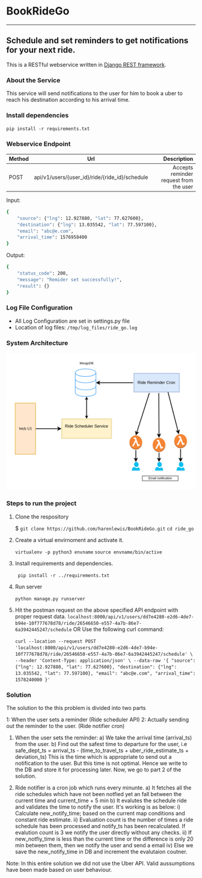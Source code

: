 # BookRideGo
-----

## Schedule and set reminders to get notifications for your next ride.


This is a RESTful webservice written in [Django REST framework](https://www.django-rest-framework.org/).

### About the Service

This service will send notifications to the user for him to book a uber to reach his destination according to his arrival time.

### Install dependencies
`pip install -r requirements.txt`

### Webservice Endpoint

| Method |                      Url                       |                            Description |
| ------ | :--------------------------------------------: | -------------------------------------: |
| POST   | api/v1/users/{user_id}/ride/{ride_id}/schedule | Accepts reminder request from the user |



Input:
```sh
{
    "source": {"lng": 12.927880, "lat": 77.627600},
    "destination": {"lng": 13.035542, "lat": 77.597100},
    "email": "abc@e.com",
    "arrival_time": 1576958400
}
```

Output:
```sh
{
    "status_code": 200,
    "message": "Remider set successfully!",
    "result": {}
}
```

### Log File Configuration

- All Log Configuration are set in settings.py file
- Location of log files: `/tmp/log_files/ride_go.log`

### System Architecture

![Ride Go V1 System](https://github.com/harenlewis/BookRideGo/blob/development/Ride_GO-Architecture.png?raw=true)


### Steps to run the project

1. Clone the respository

    $ `git clone https://github.com/harenlewis/BookRideGo.git`
       `cd ride_go`

 1. Create a virtual envirnoment and activate it.

       `virtualenv -p python3 envname`
        `source envname/bin/active`

 2. Install requirements and dependencies.

       ` pip install -r ../requirements.txt`  

 3. Run server

       `python manage.py runserver`
 
 4. Hit the postman request on the above specified API endpoint with proper request data.
      `localhost:8000/api/v1/users/dd7e4280-e2d6-4de7-b94e-10f777678d78/ride/26546650-e557-4a7b-86e7-6a3942445247/schedule`
      OR
      Use the following curl command:

      `curl --location --request POST 'localhost:8000/api/v1/users/dd7e4280-e2d6-4de7-b94e-10f777678d78/ride/26546650-e557-4a7b-86e7-6a3942445247/schedule' \
--header 'Content-Type: application/json' \
--data-raw '{
    "source": {"lng": 12.927880, "lat": 77.627600},
    "destination": {"lng": 13.035542, "lat": 77.597100},
    "email": "abc@e.com",
    "arrival_time": 1578240000
}'`


### Solution

The solution to the this problem is divided into two parts

1: When the user sets a reminder (Ride scheduler API)
2: Actually sending out the reminder to the user. (Ride notifier cron)

1) When the user sets the reminder:
   a) We take the arrival time (arrival_ts) from the user.
   b) Find out the safest time to departure for the user, i.e
     safe_dept_ts = arrival_ts - (time_to_travel_ts + uber_ride_estimate_ts + deviation_ts)
     This is the time which is appropriate to send out a notification to the user.
     But this time is not optimal. Hence we write to the DB and store it for processing later. Now, we go to part 2 of the solution.

2) Ride notifier is a cron job which runs every minunte.
   a) It fetches all the ride schedules which have not been notfied yet an fall
      between the current time and current_time + 5 min
   b) It evalutes the schedule ride and validates the time to notify the user. It's working is as below:
        i) Calculate new_notify_time; based on the current map conditions and constant ride
           estimate.
        ii) Evaluation count is the number of times a ride schedule has been processed and notify_ts has been recalculated. If evalution count is 3 we notify the user directly without any checks.
        ii) If new_notfiy_time is less than the current time or the difference is only 20       min between them, then we notify the user and send a email
        iv) Else we save the new_notify_time in DB and increment the evalutaion coutner.

Note: In this entire solution we did not use the Uber API. Valid aussumptions have been made based on user behaviour.
